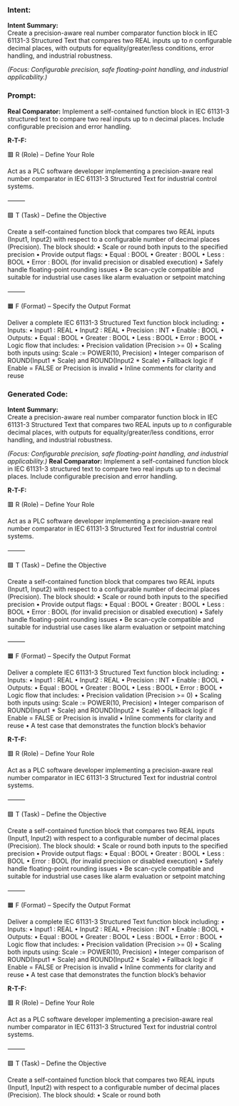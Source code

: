 ### Intent:
**Intent Summary:**  
Create a precision-aware real number comparator function block in IEC 61131-3 Structured Text that compares two REAL inputs up to *n* configurable decimal places, with outputs for equality/greater/less conditions, error handling, and industrial robustness.  

*(Focus: Configurable precision, safe floating-point handling, and industrial applicability.)*

### Prompt:
**Real Comparator:**
Implement a self-contained function block in IEC 61131-3 structured text to compare two real inputs up to n decimal places. Include configurable precision and error handling.

**R-T-F:**

🟥 R (Role) – Define Your Role

Act as a PLC software developer implementing a precision-aware real number comparator in IEC 61131-3 Structured Text for industrial control systems.

⸻

🟩 T (Task) – Define the Objective

Create a self-contained function block that compares two REAL inputs (Input1, Input2) with respect to a configurable number of decimal places (Precision). The block should:
	•	Scale or round both inputs to the specified precision
	•	Provide output flags:
	•	Equal : BOOL
	•	Greater : BOOL
	•	Less : BOOL
	•	Error : BOOL (for invalid precision or disabled execution)
	•	Safely handle floating-point rounding issues
	•	Be scan-cycle compatible and suitable for industrial use cases like alarm evaluation or setpoint matching

⸻

🟧 F (Format) – Specify the Output Format

Deliver a complete IEC 61131-3 Structured Text function block including:
	•	Inputs:
	•	Input1 : REAL
	•	Input2 : REAL
	•	Precision : INT
	•	Enable : BOOL
	•	Outputs:
	•	Equal : BOOL
	•	Greater : BOOL
	•	Less : BOOL
	•	Error : BOOL
	•	Logic flow that includes:
	•	Precision validation (Precision >= 0)
	•	Scaling both inputs using: Scale := POWER(10, Precision)
	•	Integer comparison of ROUND(Input1 * Scale) and ROUND(Input2 * Scale)
	•	Fallback logic if Enable = FALSE or Precision is invalid
	•	Inline comments for clarity and reuse

### Generated Code:
**Intent Summary:**  
Create a precision-aware real number comparator function block in IEC 61131-3 Structured Text that compares two REAL inputs up to *n* configurable decimal places, with outputs for equality/greater/less conditions, error handling, and industrial robustness.  

*(Focus: Configurable precision, safe floating-point handling, and industrial applicability.)*
**Real Comparator:**
Implement a self-contained function block in IEC 61131-3 structured text to compare two real inputs up to n decimal places. Include configurable precision and error handling.

**R-T-F:**

🟥 R (Role) – Define Your Role

Act as a PLC software developer implementing a precision-aware real number comparator in IEC 61131-3 Structured Text for industrial control systems.

⸻

🟩 T (Task) – Define the Objective

Create a self-contained function block that compares two REAL inputs (Input1, Input2) with respect to a configurable number of decimal places (Precision). The block should:
	•	Scale or round both inputs to the specified precision
	•	Provide output flags:
	•	Equal : BOOL
	•	Greater : BOOL
	•	Less : BOOL
	•	Error : BOOL (for invalid precision or disabled execution)
	•	Safely handle floating-point rounding issues
	•	Be scan-cycle compatible and suitable for industrial use cases like alarm evaluation or setpoint matching

⸻

🟧 F (Format) – Specify the Output Format

Deliver a complete IEC 61131-3 Structured Text function block including:
	•	Inputs:
	•	Input1 : REAL
	•	Input2 : REAL
	•	Precision : INT
	•	Enable : BOOL
	•	Outputs:
	•	Equal : BOOL
	•	Greater : BOOL
	•	Less : BOOL
	•	Error : BOOL
	•	Logic flow that includes:
	•	Precision validation (Precision >= 0)
	•	Scaling both inputs using: Scale := POWER(10, Precision)
	•	Integer comparison of ROUND(Input1 * Scale) and ROUND(Input2 * Scale)
	•	Fallback logic if Enable = FALSE or Precision is invalid
	•	Inline comments for clarity and reuse
	•	A test case that demonstrates the function block’s behavior

**R-T-F:**

🟥 R (Role) – Define Your Role

Act as a PLC software developer implementing a precision-aware real number comparator in IEC 61131-3 Structured Text for industrial control systems.

⸻

🟩 T (Task) – Define the Objective

Create a self-contained function block that compares two REAL inputs (Input1, Input2) with respect to a configurable number of decimal places (Precision). The block should:
	•	Scale or round both inputs to the specified precision
	•	Provide output flags:
	•	Equal : BOOL
	•	Greater : BOOL
	•	Less : BOOL
	•	Error : BOOL (for invalid precision or disabled execution)
	•	Safely handle floating-point rounding issues
	•	Be scan-cycle compatible and suitable for industrial use cases like alarm evaluation or setpoint matching

⸻

🟧 F (Format) – Specify the Output Format

Deliver a complete IEC 61131-3 Structured Text function block including:
	•	Inputs:
	•	Input1 : REAL
	•	Input2 : REAL
	•	Precision : INT
	•	Enable : BOOL
	•	Outputs:
	•	Equal : BOOL
	•	Greater : BOOL
	•	Less : BOOL
	•	Error : BOOL
	•	Logic flow that includes:
	•	Precision validation (Precision >= 0)
	•	Scaling both inputs using: Scale := POWER(10, Precision)
	•	Integer comparison of ROUND(Input1 * Scale) and ROUND(Input2 * Scale)
	•	Fallback logic if Enable = FALSE or Precision is invalid
	•	Inline comments for clarity and reuse
	•	A test case that demonstrates the function block’s behavior

**R-T-F:**

🟥 R (Role) – Define Your Role

Act as a PLC software developer implementing a precision-aware real number comparator in IEC 61131-3 Structured Text for industrial control systems.

⸻

🟩 T (Task) – Define the Objective

Create a self-contained function block that compares two REAL inputs (Input1, Input2) with respect to a configurable number of decimal places (Precision). The block should:
	•	Scale or round both
